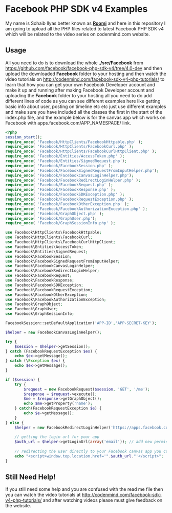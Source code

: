 Facebook PHP SDK v4 Examples
============================

My name is Sohaib Ilyas better known as <a href="http://sohaibilyas.com/twitter"><b>Roomi</b></a> and here in this repository I am going to upload all the PHP files related to latest Facebook PHP SDK v4 which will be related to the video series on codenmind.com website.

Usage
-----
All you need to do is to download the whole <b>./src/Facebook</b> from https://github.com/facebook/facebook-php-sdk-v4/tree/4.0-dev and then upload the downloaded <b>Facebook</b> folder to your hosting and then watch the video tutorials on http://codenmind.com/facebook-sdk-v4-php-tutorials/ to learn that how you can get your own Facebook Developer account and make it up and running after making Facebook Developer account and uploading the <b>Facebook</b> folder to your hosting all you need to do add different lines of code as you can see different examples here like getting basic info about user, posting on timeline etc etc just use different examples and make sure you have included all the classes the first in the start of the index.php file, and the example below is for the canvas app which works on Facebook with apps.facebook.com/APP_NAMESPACE/ link.

```php
<?php
session_start();
require_once( 'Facebook/HttpClients/FacebookHttpable.php' );
require_once( 'Facebook/HttpClients/FacebookCurl.php' );
require_once( 'Facebook/HttpClients/FacebookCurlHttpClient.php' );
require_once( 'Facebook/Entities/AccessToken.php' );
require_once( 'Facebook/Entities/SignedRequest.php');
require_once( 'Facebook/FacebookSession.php' );
require_once( 'Facebook/FacebookSignedRequestFromInputHelper.php');
require_once( 'Facebook/FacebookCanvasLoginHelper.php');
require_once( 'Facebook/FacebookRedirectLoginHelper.php' );
require_once( 'Facebook/FacebookRequest.php' );
require_once( 'Facebook/FacebookResponse.php' );
require_once( 'Facebook/FacebookSDKException.php' );
require_once( 'Facebook/FacebookRequestException.php' );
require_once( 'Facebook/FacebookOtherException.php' );
require_once( 'Facebook/FacebookAuthorizationException.php' );
require_once( 'Facebook/GraphObject.php' );
require_once( 'Facebook/GraphUser.php');
require_once( 'Facebook/GraphSessionInfo.php' );

use Facebook\HttpClients\FacebookHttpable;
use Facebook\HttpClients\FacebookCurl;
use Facebook\HttpClients\FacebookCurlHttpClient;
use Facebook\Entities\AccessToken;
use Facebook\Entities\SignedRequest;
use Facebook\FacebookSession;
use Facebook\FacebookSignedRequestFromInputHelper;
use Facebook\FacebookCanvasLoginHelper;
use Facebook\FacebookRedirectLoginHelper;
use Facebook\FacebookRequest;
use Facebook\FacebookResponse;
use Facebook\FacebookSDKException;
use Facebook\FacebookRequestException;
use Facebook\FacebookOtherException;
use Facebook\FacebookAuthorizationException;
use Facebook\GraphObject;
use Facebook\GraphUser;
use Facebook\GraphSessionInfo;

FacebookSession::setDefaultApplication('APP-ID','APP-SECRET-KEY');

$helper = new FacebookCanvasLoginHelper();

try {
	$session = $helper->getSession();
} catch (FacebookRequestException $ex) {
	echo $ex->getMessage();
} catch (\Exception $ex) {
	echo $ex->getMessage();
}

if ($session) {
	try {
		$request = new FacebookRequest($session, 'GET', '/me');
		$response = $request->execute();
		$me = $response->getGraphObject();
		echo $me->getProperty('name');
	} catch(FacebookRequestException $e) {
		echo $e->getMessage();
	}
} else {
	$helper = new FacebookRedirectLoginHelper('https://apps.facebook.com/APP_NAMESPACE/'); // add your Facebook app namespace here
	
	// getting the login url for your app
	$auth_url = $helper->getLoginUrl(array('email')); // add new permission here as an index type array
	
	// redirecting the user directly to your Facebook canvas app you can also make a link of it
	echo "<script>window.top.location.href='".$auth_url."'</script>";
}
```

Still Need Help!
----------------
If you still need some help and you are confused with the read me file then you can watch the video tutorials at
http://codenmind.com/facebook-sdk-v4-php-tutorials/ and after watching videos please must give feedback on the website.
